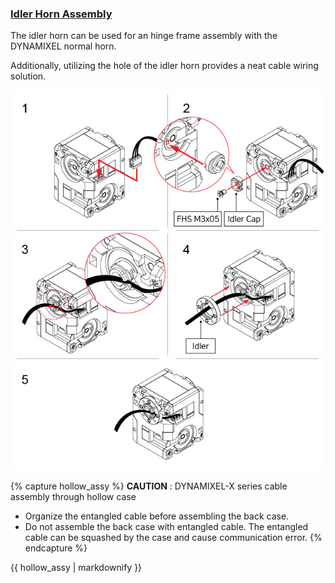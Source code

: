 
### [Idler Horn Assembly](#idler-horn-assembly)

The idler horn can be used for an hinge frame assembly with the DYNAMIXEL normal horn. 

Additionally, utilizing the hole of the idler horn provides a neat cable wiring solution. 

![HowTo_Idler_Assembly](/assets/images/dxl/x/assembly/2x430/2x430_idler_asembly.jpg)

{% capture hollow_assy %}
**CAUTION** : DYNAMIXEL-X series cable assembly through hollow case
- Organize the entangled cable before assembling the back case.
- Do not assemble the back case with entangled cable. The entangled cable can be squashed by the case and cause communication error.
{% endcapture %}

<div class="notice--warning">{{ hollow_assy | markdownify }}</div>
